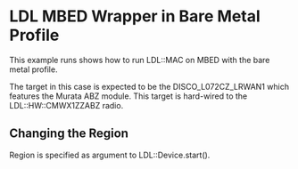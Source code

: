 LDL MBED Wrapper in Bare Metal Profile
======================================

This example runs shows how to run LDL::MAC on MBED with the bare metal
profile.

The target in this case is expected to be the DISCO_L072CZ_LRWAN1 which
features the Murata ABZ module. This target is hard-wired to the
LDL::HW::CMWX1ZZABZ radio.

## Changing the Region

Region is specified as argument to LDL::Device.start().




